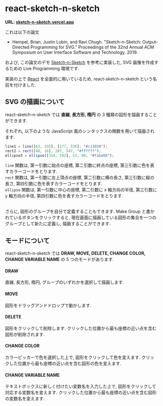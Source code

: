 # react-sketch-n-sketch

**URL: [sketch-n-sketch.vercel.app](https://sketch-n-sketch.vercel.app)**

これは以下の論文

- Hempel, Brian, Justin Lubin, and Ravi Chugh. "Sketch-n-Sketch: Output-Directed Programming for SVG." Proceedings of the 32nd Annual ACM Symposium on User Interface Software and Technology. 2019.

および, この論文のデモ [Sketch-n-Sketch](http://ravichugh.github.io/sketch-n-sketch/releases/uist-2019-acm-archive/) を参考に実装した, SVG 画像を作成するための Live Programming 環境です.

実装の上で [React](https://ja.reactjs.org/) を全面的に用いているため, react-sketch-n-sketch という名前を付けました.

## SVG の描画について

react-sketch-n-sketch では **直線, 長方形, 楕円** の 3 種類の図形を描画することができます.

それぞれ, 以下のような JavaScript 風のシンタックスの関数を用いて描画されます.

```javascript
line1 = line([63, 335], [177, 536], "#c13030");
rect2 = rect([48, 16], 207, 547, "#ffffff");
ellipse3 = ellipse([314, 182], 53, 90, "#fabe00");
```

`line` 関数は, 第一引数に始点の座標, 第二引数に終点の座標, 第三引数に色を表すカラーコードをとります.  
`rect` 関数は, 第一引数に左上頂点の座標, 第二引数に横の長さ, 第三引数に縦の長さ, 第四引数に色を表すカラーコードをとります.  
`ellipse` 関数は, 第一引数に中心の座標, 第二引数に x 軸方向の半径, 第三引数に y 軸方向の半径, 第四引数に色を表すカラーコードをとります. 

<br>
さらに, 図形のグループを自分で定義することもできます.  
Make Group と書かれているボタンをクリックすると, 現在画面に描画している図形の集合を一つのグループとして新たに定義し, 描画することができます.

## モードについて

react-sketch-n-sketch では **DRAW, MOVE, DELETE, CHANGE COLOR, CHANGE VARIABLE NAME** の 5 つのモードがあります.

#### DRAW

直線, 長方形, 楕円, グループのいずれかを選択して描画します.

#### MOVE

図形をドラッグアンドドロップで動かします.

#### DELETE

図形をクリックして削除します. クリックした位置から最も座標の近い点を含む図形が削除されます.

#### CHANGE COLOR

カラーピッカーで色を選択した上で, 図形をクリックして色を変えます. クリックした位置から最も座標の近い点を含む図形の色を変えます.

#### CHANGE VARIABLE NAME

テキストボックスに新しく付けたい変数名を入力した上で, 図形をクリックして対応する変数名を変えます. クリックした位置から最も座標の近い点を含む図形の変数名を変えます.
